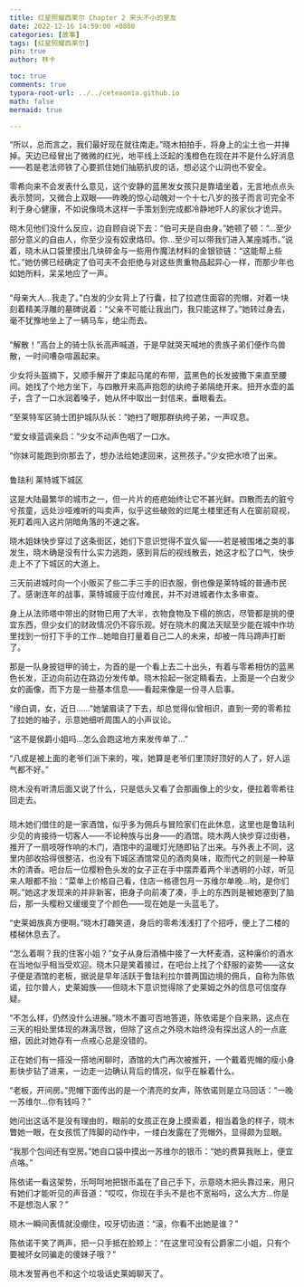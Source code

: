 ```yaml
---
title: 红星照耀西莱尔 Chapter 2 来头不小的室友
date: 2022-12-16 14:59:00 +0800
categories: [故事]
tags: [红星照耀西莱尔]
pin: true
author: 林卡

toc: true
comments: true
typora-root-url: ../../ceteaonia.github.io
math: false
mermaid: true

---
```

“所以，总而言之，我们最好现在就往南走。”晓木拍拍手，将身上的尘土也一并掸掉。天边已经冒出了微微的红光，地平线上泛起的浅橙色在现在并不是什么好消息——若是老法师铁了心要抓住她们抽筋扒皮的话，想必这个山洞也不安全。

零希向来不会发表什么意见，这个安静的蓝黑发女孩只是靠墙坐着，无言地点点头表示赞同，又微合上双眼——昨晚的惊心动魄对一个十七八岁的孩子而言可完全不利于身心健康，不如说像晓木这样一手策划到完成都冷静地吓人的家伙才诡异。

晓木见他们没什么反应，边自顾自说下去：“伯可夫是自由身。”她顿了顿：“…至少部分意义的自由人，你至少没有奴隶烙印。你…至少可以带我们进入某座城市。”说着，晓木从口袋里摸出几块碎金与一些用作魔法材料的金银锁链：“这能帮上些忙。”她仿佛已经确定了伯可夫不会拒绝与对这些贵重物品起异心一样，而那少年也如她所料，呆呆地应了一声。

###

“母亲大人…我走了。”白发的少女背上了行囊，拉了拉遮住面容的兜帽，对着一块刻着精美浮雕的墓碑说着：“父亲不可能让我出门，我只能这样了。”她转过身去，毫不犹豫地坐上了一辆马车，绝尘而去。

###

“解散！”高台上的骑士队长高声喊道，于是早就哭天喊地的贵族子弟们便作鸟兽散，一时间嘈杂喧嚣起来。

少女将头盔摘下，又顺手解开了束起马尾的布带，蓝黑色的长发披撒下来直至腰间。她找了个地方坐下，与四散开来高声抱怨的纨绔子弟隔绝开来。扭开水壶的盖子，含了一口水润着嗓子，她从怀中取出一封信来，垂眼看去。

“至莱特军区骑士团护城队队长：”她扫了眼那群纨绔子弟，一声叹息。

“爱女缘蓝调亲启：”少女不动声色咽了一口水。

“你妹可能跑到你那去了，想办法给她逮回来，这熊孩子。”少女把水喷了出来。

###

鲁珐利 莱特城下城区

这是大陆最繁华的城市之一，但一片片的疮疤始终让它不甚光鲜。四散而去的脏兮兮孩童，远处沙哑难听的叫卖声，似乎这些破败的烂尾土楼里还有人在窗前窥视，死盯着闯入这片阴暗角落的不速之客。

晓木姐妹快步穿过了这条街区，她们下意识觉得不宜久留——若是被围堵之类的事发生，晓木确是没有什么实力逃跑，感到背后的视线散去，她这才松了口气，快步走上不了下城区的大道上。

三天前进城时向一个小贩买了些二手三手的旧衣服，倒也像是莱特城的普通市民了。感谢连年的战事，莱特城疲于应付难民，并不对进城者作太多审查。

身上从法师塔中带出的财物已用了大半，衣物食物及下榻的旅店，尽管都是挑的便宜东西，但少女们的财政情况仍不容乐观。好在晓木的魔法天赋至少能在城中作坊里找到一份打下手的工作…她暗自打量着自己二人的未来，却被一阵马蹄声打断了。

那是一队身披铠甲的骑士，为首的是一个看上去二十出头，有着与零希相仿的蓝黑色长发，正边向前边在路边分发传单。晓木拾起一张定睛看去，上面是一个白发少女的画像，而下方是一些基本信息——看起来像是一份寻人启事。

“缘白调，女，近日……”她皱眉读了下去，却总觉得似曾相识，直到一旁的零希拉了拉她的袖子，示意她细听周围人的小声议论。

“这不是侯爵小姐吗…怎么会跑这地方来发传单了…”

“八成是被上面的老爷们派下来的，唉，她算是老爷们里顶好顶好的人了，好人运气都不好。”

晓木没有听清后面又说了什么，只是低头又看了会那画像上的少女，便拉着零希往回走去。

###

晓木她们借住的是一家酒馆，似乎多为佣兵与冒险家们在此休息，这里也是鲁珐利少见的肯接待一切客人——不论种族与出身——的酒馆。晓木两人快步穿过街巷，推开了一扇吱呀作响的木门，酒馆中的温暖灯光随即钻了出来。与外表上不同，这里内部收拾得很整洁，也没有下城区酒馆常见的酒肉臭味，取而代之的则是一种草木的清香。吧台后一位樱粉色头发的女子正在手中摆弄着两个半透明的小球，听见来人眼都不抬：“菜单上价格自己看，住店一格德包月一苏维尔单晚…哟，是你们啊。”她这才发现来的并非新客，把身子向前凑了凑，手上的东西则是被她塞到了脑后，那一头樱粉又缓缓变了个颜色——现在她是一头蓝毛了。

“史莱姆族真方便啊。”晓木打趣笑道，身后的零希浅浅打了个招呼，便上了二楼的楼梯休息去了。

“怎么着啊？我的住客小姐？”女子从身后酒桶中接了一大杯麦酒，这种廉价的酒水在当地似乎相当受欢迎。晓木只是笑着接过，在吧台上找了个舒服的姿势——这女子便是酒馆的老板，据说是早年活跃于鲁珐利拉尔普两国边境的佣兵，自称为陈依诺，拉尔普人，史莱姆族——但晓木下意识觉得除了史莱姆之外的信息可信度存疑。

“不怎么样，仍然没什么进展。”晓木不置可否地答道，陈依诺是个自来熟，这点在三天的相处里体现的淋漓尽致，但除了这点之外晓木始终没有探出这人的一点底细，因此对她存有一点戒心总是没错的。

正在她们有一搭没一搭地闲聊时，酒馆的大门再次被推开，一个戴着兜帽的瘦小身影快步钻了进来，一边走一边确认背后的情况，似乎在躲着什么。

“老板，开间房。”兜帽下面传出的是一个清亮的女声，陈依诺则是立马回话：“一晚一苏维尔…你有钱吗？”

她问出这话不是没有理由的，眼前的女孩正在身上摸索着，相当着急的样子，晓木瞥她一眼，在女孩慌了阵脚的动作中，一缕白发露在了兜帽外，显得颇为显眼。

“我那个包间还有空房。”她自口袋中摸出一苏维尔的银币：“她的费算我账上，便宜点咯。”

陈依诺一看这架势，乐呵呵地把银币盖在了自己手下，示意晓木把头靠过来，用只有她们才能听见的声音道：“哎哎，你现在手头不是也不宽裕吗，这么大方…你是不是想泡人家？”

晓木一瞬间表情就没绷住，咬牙切齿道：“滚，你看不出她是谁？”

陈依诺干笑了两声，把一只手抵在脸颊上：“在这里可没有公爵家二小姐，只有个要被坏女同骗走的傻妹子哦？”

晓木发誓再也不和这个垃圾话史莱姆聊天了。
